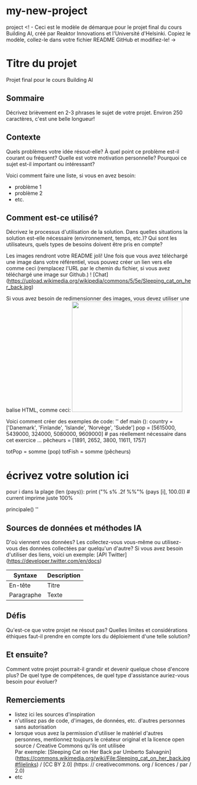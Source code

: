 # my-new-project
project
<! - Ceci est le modèle de démarque pour le projet final du cours Building AI, 
créé par Reaktor Innovations et l'Université d'Helsinki. 
Copiez le modèle, collez-le dans votre fichier README GitHub et modifiez-le! ->

# Titre du projet

Projet final pour le cours Building AI

## Sommaire

Décrivez brièvement en 2-3 phrases le sujet de votre projet. Environ 250 caractères, c'est une belle longueur!


## Contexte

Quels problèmes votre idée résout-elle? À quel point ce problème est-il courant ou fréquent? Quelle est votre motivation personnelle? Pourquoi ce sujet est-il important ou intéressant?

Voici comment faire une liste, si vous en avez besoin:
* problème 1
* problème 2
* etc.


## Comment est-ce utilisé?

Décrivez le processus d'utilisation de la solution. Dans quelles situations la solution est-elle nécessaire (environnement, temps, etc.)? Qui sont les utilisateurs, quels types de besoins doivent être pris en compte?

Les images rendront votre README joli!
Une fois que vous avez téléchargé une image dans votre référentiel, vous pouvez créer un lien vers elle comme ceci (remplacez l'URL par le chemin du fichier, si vous avez téléchargé une image sur Github.)
! [Chat] (https://upload.wikimedia.org/wikipedia/commons/5/5e/Sleeping_cat_on_her_back.jpg)

Si vous avez besoin de redimensionner des images, vous devez utiliser une balise HTML, comme ceci:
<img src = "https://upload.wikimedia.org/wikipedia/commons/5/5e/Sleeping_cat_on_her_back.jpg" width = "300">

Voici comment créer des exemples de code:
''
def main ():
   country = ['Danemark', 'Finlande', 'Islande', 'Norvège', 'Suède']
   pop = [5615000, 5439000, 324000, 5080000, 9609000] # pas réellement nécessaire dans cet exercice ...
   pêcheurs = [1891, 2652, 3800, 11611, 1757]

   totPop = somme (pop)
   totFish = somme (pêcheurs)

   # écrivez votre solution ici

   pour i dans la plage (len (pays)):
      print ("% s% .2f %%"% (pays [i], 100.0)) # current imprime juste 100%

principale()
''


## Sources de données et méthodes IA
D'où viennent vos données? Les collectez-vous vous-même ou utilisez-vous des données collectées par quelqu'un d'autre?
Si vous avez besoin d'utiliser des liens, voici un exemple:
[API Twitter] (https://developer.twitter.com/en/docs)

| Syntaxe | Description |
| ----------- | ----------- |
| En-tête | Titre |
| Paragraphe | Texte |

## Défis

Qu'est-ce que votre projet ne résout pas? Quelles limites et considérations éthiques faut-il prendre en compte lors du déploiement d'une telle solution?

## Et ensuite?

Comment votre projet pourrait-il grandir et devenir quelque chose d'encore plus? De quel type de compétences, de quel type d'assistance auriez-vous besoin pour évoluer?


## Remerciements

* listez ici les sources d'inspiration 
* n'utilisez pas de code, d'images, de données, etc. d'autres personnes sans autorisation
* lorsque vous avez la permission d'utiliser le matériel d'autres personnes, mentionnez toujours le créateur original et la licence open source / Creative Commons qu'ils ont utilisée
  <br> Par exemple: [Sleeping Cat on Her Back par Umberto Salvagnin] (https://commons.wikimedia.org/wiki/File:Sleeping_cat_on_her_back.jpg#filelinks) / [CC BY 2.0] (https: // creativecommons. org / licences / par / 2.0)
* etc

